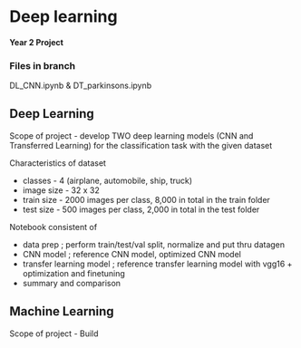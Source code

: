 # Deep learning
#### Year 2 Project
### Files in branch
DL_CNN.ipynb & DT_parkinsons.ipynb

## Deep Learning
Scope of project - develop TWO deep learning models (CNN and Transferred Learning) for the classification task with the given dataset


Characteristics of dataset
- classes - 4 (airplane, automobile, ship, truck)
- image size - 32 x 32
- train size - 2000 images per class, 8,000 in total in the train folder
- test size - 500 images per class, 2,000 in total in the test folder

Notebook consistent of
- data prep ; perform train/test/val split, normalize and put thru datagen
- CNN model ; reference CNN model, optimized CNN model
- transfer learning model ; reference transfer learning model with vgg16 + optimization and finetuning
- summary and comparison


## Machine Learning
Scope of project - Build 
